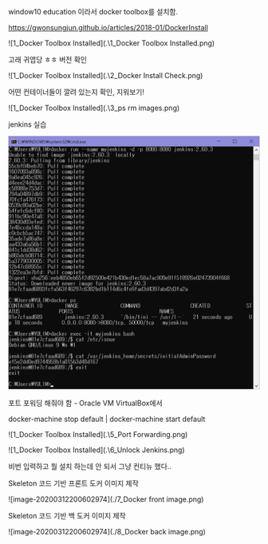 window10 education 이라서 docker toolbox를 설치함.

https://gwonsungjun.github.io/articles/2018-01/DockerInstall



![1_Docker Toolbox Installed](.\1_Docker Toolbox Installed.png)

고래 귀엽당 ㅎㅎ 버전 확인

![1_Docker Toolbox Installed](.\2_Docker Install Check.png)



어떤 컨테이너들이 깔려 있는지 확인, 지워보기!

![1_Docker Toolbox Installed](.\3_ps rm images.png)



jenkins 실습

![1_Docker Toolbox Installed](.\4_jenkins.png)

포트 포워딩 해줘야 함 - Oracle VM VirtualBox에서 

docker-machine stop default | docker-machine start default

![1_Docker Toolbox Installed](.\5_Port Forwarding.png)

![1_Docker Toolbox Installed](.\6_Unlock Jenkins.png)

비번 입력하고 뭘 설치 하는데 안 되서 그냥 컨티뉴 했다..



Skeleton 코드 기반 프론트 도커 이미지 제작

![image-20200312200602974](./7_Docker front image.png)



Skeleton 코드 기반 백 도커 이미지 제작

![image-20200312200602974](./8_Docker back image.png)


